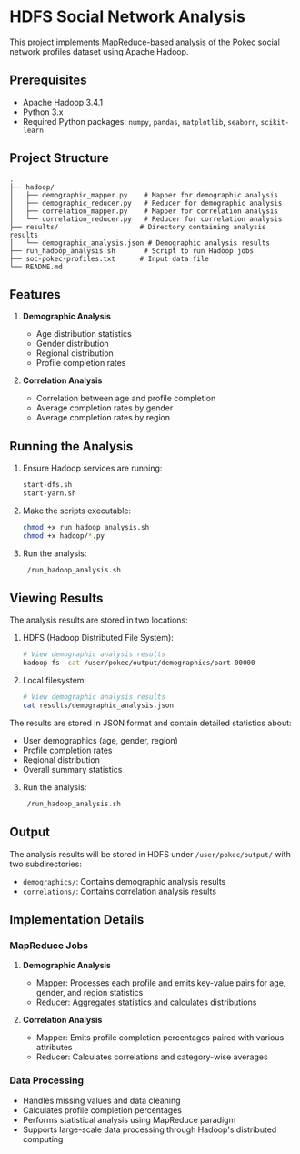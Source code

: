 # HDFS Social Network Analysis

This project implements MapReduce-based analysis of the Pokec social network profiles dataset using Apache Hadoop.

## Prerequisites

- Apache Hadoop 3.4.1
- Python 3.x
- Required Python packages: `numpy`, `pandas`, `matplotlib`, `seaborn`, `scikit-learn`

## Project Structure

```
.
├── hadoop/
│   ├── demographic_mapper.py    # Mapper for demographic analysis
│   ├── demographic_reducer.py   # Reducer for demographic analysis
│   ├── correlation_mapper.py    # Mapper for correlation analysis
│   └── correlation_reducer.py   # Reducer for correlation analysis
├── results/                    # Directory containing analysis results
│   └── demographic_analysis.json # Demographic analysis results
├── run_hadoop_analysis.sh       # Script to run Hadoop jobs
├── soc-pokec-profiles.txt      # Input data file
└── README.md
```

## Features

1. **Demographic Analysis**
   - Age distribution statistics
   - Gender distribution
   - Regional distribution
   - Profile completion rates

2. **Correlation Analysis**
   - Correlation between age and profile completion
   - Average completion rates by gender
   - Average completion rates by region

## Running the Analysis

1. Ensure Hadoop services are running:
   ```bash
   start-dfs.sh
   start-yarn.sh
   ```

2. Make the scripts executable:
   ```bash
   chmod +x run_hadoop_analysis.sh
   chmod +x hadoop/*.py
   ```

3. Run the analysis:
   ```bash
   ./run_hadoop_analysis.sh
   ```

## Viewing Results

The analysis results are stored in two locations:

1. HDFS (Hadoop Distributed File System):
   ```bash
   # View demographic analysis results
   hadoop fs -cat /user/pokec/output/demographics/part-00000
   ```

2. Local filesystem:
   ```bash
   # View demographic analysis results
   cat results/demographic_analysis.json
   ```

The results are stored in JSON format and contain detailed statistics about:
- User demographics (age, gender, region)
- Profile completion rates
- Regional distribution
- Overall summary statistics

3. Run the analysis:
   ```bash
   ./run_hadoop_analysis.sh
   ```

## Output

The analysis results will be stored in HDFS under `/user/pokec/output/` with two subdirectories:
- `demographics/`: Contains demographic analysis results
- `correlations/`: Contains correlation analysis results

## Implementation Details

### MapReduce Jobs

1. **Demographic Analysis**
   - Mapper: Processes each profile and emits key-value pairs for age, gender, and region statistics
   - Reducer: Aggregates statistics and calculates distributions

2. **Correlation Analysis**
   - Mapper: Emits profile completion percentages paired with various attributes
   - Reducer: Calculates correlations and category-wise averages

### Data Processing

- Handles missing values and data cleaning
- Calculates profile completion percentages
- Performs statistical analysis using MapReduce paradigm
- Supports large-scale data processing through Hadoop's distributed computing
